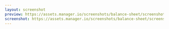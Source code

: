 ```yaml
---
layout: screenshot
preview: https://assets.manager.io/screenshots/balance-sheet/screenshot-small.png
screenshot: https://assets.manager.io/screenshots/balance-sheet/screenshot-large.png
---
```


